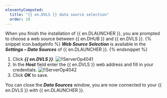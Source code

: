 ```yaml
---
eleventyComputed:
  title: "{{ en.DVLS }} data source selection"
  order: 10
---
```

When you finish the installation of {{ en.DLAUNCHER }}, you are prompted to choose a web source between {{ en.DHUB }} and {{ en.DVLS }}.
{% snippet icon.badgeInfo %}
***Web Source Selection*** is available in the ***Settings – Data Sources*** of {{ en.DLAUNCHER }}.
{% endsnippet %}

1. Click ***{{ en.DVLS }}***.
![!!ServerOp4041](https://cdnweb.devolutions.net/docs/en/server/ServerOp4041.png)
1. In the ***Host*** field enter the {{ en.DVLS }} web address and fill in your credentials.
![!!ServerOp4042](https://cdnweb.devolutions.net/docs/en/server/ServerOp4042.png)
1. Click ***OK*** to save.

You can close the ***Data Sources*** window, you are now connected to your {{ en.DVLS }} with {{ en.DLAUNCHER }}.
